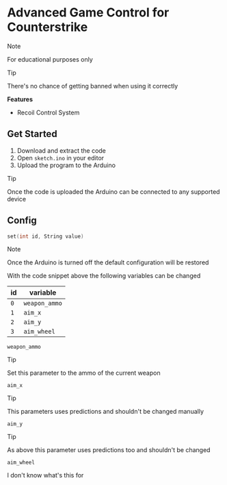 # Advanced Game Control for Counterstrike

> [!NOTE]
> For educational purposes only

> [!TIP]
> There's no chance of getting banned when using it correctly

**Features**

- Recoil Control System

## Get Started

1. Download and extract the code
2. Open `sketch.ino` in your editor
3. Upload the program to the Arduino

> [!TIP]
> Once the code is uploaded the Arduino can be connected to any supported device

## Config

```ino
set(int id, String value)
```

> [!NOTE]
> Once the Arduino is turned off the default configuration will be restored

With the code snippet above the following variables can be changed

| id | variable |
| --- | --- |
| `0` | `weapon_ammo` |
| `1` | `aim_x` |
| `2` | `aim_y` |
| `3` | `aim_wheel` |

`weapon_ammo`

> [!TIP]
> Set this parameter to the ammo of the current weapon

`aim_x`

> [!TIP]
> This parameters uses predictions and shouldn't be changed manually

`aim_y`

> [!TIP]
> As above this parameter uses predictions too and shouldn't be changed

`aim_wheel`

I don't know what's this for
